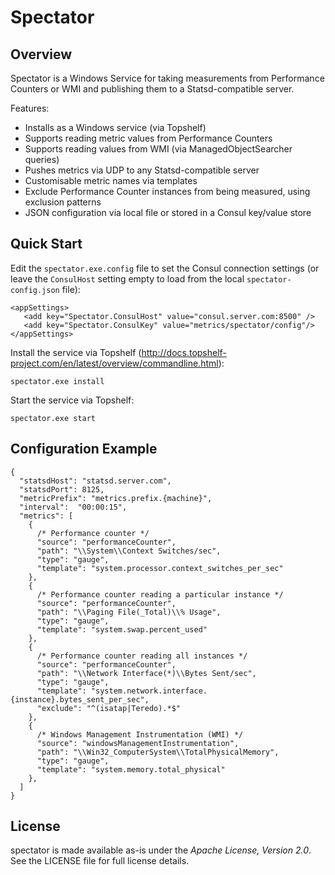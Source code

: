 Spectator
=========

Overview																			
--------

Spectator is a Windows Service for taking measurements from Performance Counters or WMI and publishing them to a Statsd-compatible server.

Features:
* Installs as a Windows service (via Topshelf)
* Supports reading metric values from Performance Counters
* Supports reading values from WMI (via ManagedObjectSearcher queries)
* Pushes metrics via UDP to any Statsd-compatible server
* Customisable metric names via templates
* Exclude Performance Counter instances from being measured, using exclusion patterns
* JSON configuration via local file or stored in a Consul key/value store

Quick Start
-----------

Edit the `spectator.exe.config` file to set the Consul connection settings (or leave the `ConsulHost` setting empty to load from the local `spectator-config.json` file):

```
<appSettings>
   <add key="Spectator.ConsulHost" value="consul.server.com:8500" />
   <add key="Spectator.ConsulKey" value="metrics/spectator/config"/>
</appSettings>
```

Install the service via Topshelf (http://docs.topshelf-project.com/en/latest/overview/commandline.html):

```
spectator.exe install
```

Start the service via Topshelf:

```
spectator.exe start
```


Configuration Example
---------------------

```
{
  "statsdHost": "statsd.server.com",
  "statsdPort": 8125,
  "metricPrefix": "metrics.prefix.{machine}",
  "interval":  "00:00:15",
  "metrics": [
    {
	  /* Performance counter */
      "source": "performanceCounter",
      "path": "\\System\\Context Switches/sec",
      "type": "gauge",
      "template": "system.processor.context_switches_per_sec"
    },
    {
	  /* Performance counter reading a particular instance */
      "source": "performanceCounter",
      "path": "\\Paging File(_Total)\\% Usage",
      "type": "gauge",
      "template": "system.swap.percent_used"
    },
    {
	  /* Performance counter reading all instances */
      "source": "performanceCounter",
      "path": "\\Network Interface(*)\\Bytes Sent/sec",
      "type": "gauge",
      "template": "system.network.interface.{instance}.bytes_sent_per_sec",
      "exclude": "^(isatap|Teredo).*$"
    },
    {
	  /* Windows Management Instrumentation (WMI) */
      "source": "windowsManagementInstrumentation",
      "path": "\\Win32_ComputerSystem\\TotalPhysicalMemory",
      "type": "gauge",
      "template": "system.memory.total_physical"
    },
  ]
}
```

License
-------

spectator is made available as-is under the _Apache License, Version 2.0_. See the LICENSE file for full license details.
